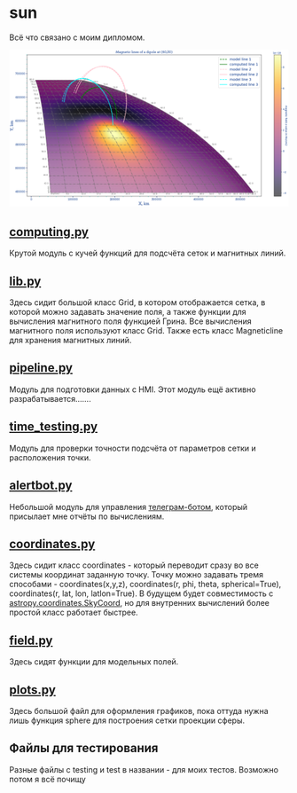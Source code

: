 # sun
Всё что связано с моим дипломом.

![Картинка магнитных линий построенных этим кодом](pics/bestpicture.png)

## [computing.py](computing.py)
Крутой модуль с кучей функций для подсчёта сеток и магнитных линий. 

## [lib.py](lib.py)

Здесь сидит большой класс Grid, в котором отображается сетка, в которой можно задавать значение поля, а также функции для вычисления магнитного поля функцией Грина. Все вычисления магнитного поля используют класс Grid. Также есть класс Magneticline для хранения магнитных линий.

## [pipeline.py](pipeline.py)
Модуль для подготовки данных с HMI. Этот модуль ещё активно разрабатывается.......

## [time_testing.py](time_testing.py)

Модуль для проверки точности подсчёта от параметров сетки и расположения точки.

## [alertbot.py](alertbot.py)

Небольшой модуль для управления [телеграм-ботом](https://t.me/rafa_alert_bot), который присылает мне отчёты по вычислениям.

## [coordinates.py](coordinates.py)
Здесь сидит класс coordinates - который переводит сразу во все системы координат заданную точку. Точку можно задавать тремя способами - coordinates(x,y,z), coordinates(r, phi, theta, spherical=True), coordinates(r, lat, lon, latlon=True).
В будущем будет совместимость с [astropy.coordinates.SkyCoord](https://docs.astropy.org/en/stable/api/astropy.coordinates.SkyCoord.html), но для внутренних вычислений более простой класс работает быстрее.

## [field.py](field.py)
Здесь сидят функции для модельных полей.

## [plots.py](plots.py)
Здесь большой файл для оформления графиков, пока оттуда нужна лишь функция sphere для построения сетки проекции сферы.

## Файлы для тестирования

Разные файлы с testing и test в названии - для моих тестов. Возможно потом я всё почищу
